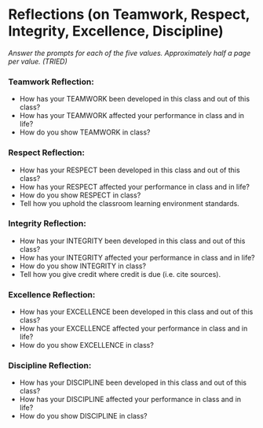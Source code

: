 # Reflections (on Teamwork, Respect, Integrity, Excellence, Discipline)
*Answer the prompts for each of the five values.  Approximately half a page per value.  (TRIED)*

### Teamwork Reflection:
*	How has your TEAMWORK been developed in this class and out of this class?
*	How has your TEAMWORK affected your performance in class and in life?
*	How do you show TEAMWORK in class?

### Respect Reflection:
*	How has your RESPECT been developed in this class and out of this class?
*	How has your RESPECT affected your performance in class and in life?
*	How do you show RESPECT in class?
*	Tell how you uphold the classroom learning environment standards.

### Integrity Reflection:
*	How has your INTEGRITY been developed in this class and out of this class?
*	How has your INTEGRITY affected your performance in class and in life?
*	How do you show INTEGRITY in class?
*	Tell how you give credit where credit is due (i.e. cite sources).

### Excellence Reflection:
*	How has your EXCELLENCE been developed in this class and out of this class?
*	How has your EXCELLENCE affected your performance in class and in life?
*	How do you show EXCELLENCE in class?

### Discipline Reflection:
*	How has your DISCIPLINE been developed in this class and out of this class?
*	How has your DISCIPLINE affected your performance in class and in life?
*	How do you show DISCIPLINE in class?
